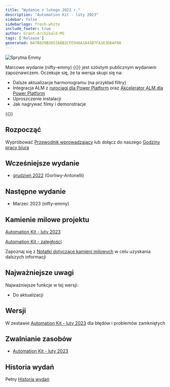 ```yaml
---
title: "Wydanie z lutego 2023 r."
description: "Automation Kit - luty 2023"
sidebar: false
sidebarlogo: fresh-white
include_footer: true
author: Grant-Archibald-MS
tags: ['Release']
generated: BA7B829B3653A8B2CFE946A1845B7FA363D6AF08
---
```


![Sprytna Emmy](/images/nifty-emmy.png)

Marcowe wydanie (nifty-emmy) {{<product-name>}} jest szóstym publicznym wydaniem zapoznawczem. Oczekuje się, że ta wersja skupi się na:

- Dalsze aktualizacje harmonogramu (na przykład filtry)
- Integracja ALM z [rurociągi dla Power Platform](https://learn.microsoft.com/en-us/power-platform/alm/pipelines) oraz [Akcelerator ALM dla Power Platform](https://learn.microsoft.com/en-us/power-platform/guidance/coe/almacceleratorpowerplatform-components)
- Uproszczenie instalacji
- Jak nagrywać filmy i demonstracje

{{<questions name="/content/pl/releases/march-2023.json" completed="Dziękujemy za przekazanie opinii" showNavigationButtons="false" locale="pl">}}

## Rozpocząć

Wypróbować [Przewodnik wprowadzający](/pl/get-started) lub dołącz do naszego [Godziny pracy biura](/pl/office-hours)

## Wcześniejsze wydanie

- [grudzień 2022](/pl/releases/december-2022) (Gorliwy-Antonelli)

## Następne wydanie

- Marzec 2023 (nifty-emmy)

## Kamienie milowe projektu

[Automation Kit - luty 2023](https://github.com/orgs/microsoft/projects/486/views/9)

[Automation Kit - zaległości](https://github.com/orgs/microsoft/projects/486/views/1)

Zapoznaj się z [Notatki dotyczące kamieni milowych](/pl/releases/milestones) w celu uzyskania dalszych informacji

## Najważniejsze uwagi

Najważniejsze funkcje w tej wersji:

- Do aktualizacji

## Wersji

W zestawie [Automation Kit - luty 2023](https://github.com/microsoft/powercat-automation-kit/releases/tag/AutomationKit-February2023) dla błędów i problemów zamkniętych

## Zwalnianie zasobów

- [Automation Kit - luty 2023](https://github.com/microsoft/powercat-automation-kit/releases/tag/AutomationKit-February2023)

## Historia wydań

Pełny [Historia wydań](/pl/releases)

